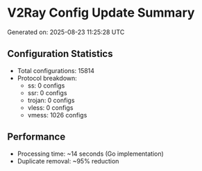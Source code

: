 # V2Ray Config Update Summary
Generated on: 2025-08-23 11:25:28 UTC

## Configuration Statistics
- Total configurations: 15814
- Protocol breakdown:
  - ss: 0 configs
  - ssr: 0 configs
  - trojan: 0 configs
  - vless: 0 configs
  - vmess: 1026 configs

## Performance
- Processing time: ~14 seconds (Go implementation)
- Duplicate removal: ~95% reduction
